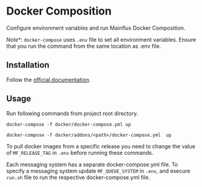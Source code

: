 # Docker Composition

Configure environment variables and run Mainflux Docker Composition.

*Note**: `docker-compose` uses `.env` file to set all environment variables. Ensure that you run the command from the same location as .env file.

## Installation

Follow the [official documentation](https://docs.docker.com/compose/install/).


## Usage

Run following commands from project root directory.

```
docker-compose -f docker/docker-compose.yml up
```

```
docker-compose -f docker/addons/<path>/docker-compose.yml  up
```

To pull docker images from a specific release you need to change the value of `MF_RELEASE_TAG` in `.env` before running these commands.

Each messaging system has a separate docker-compose.yml file. To specify a messaging system update `MF_QUEUE_SYSTEM` in `.env`, and execure `run.sh` file to run the respective docker-compose.yml file.
